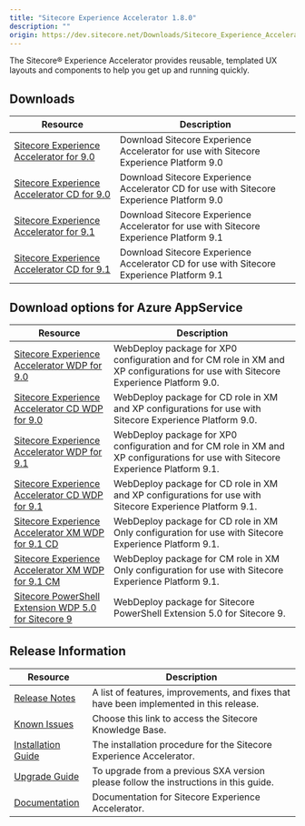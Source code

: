 ```yaml
---
title: "Sitecore Experience Accelerator 1.8.0"
description: ""
origin: https://dev.sitecore.net/Downloads/Sitecore_Experience_Accelerator/18/Sitecore_Experience_Accelerator_180.aspx
---
```


The Sitecore® Experience Accelerator provides reusable, templated UX layouts and components to help you get up and running quickly.

## Downloads

 | Resource | Description |
 | --- | --- |
 | [Sitecore Experience Accelerator for 9.0](https://scdp.blob.core.windows.net/downloads/Sitecore%20Experience%20Accelerator/18/Sitecore%20Experience%20Accelerator%20180/Secure/Sitecore%20Experience%20Accelerator%201.8%20rev.%20181112%20for%209.0.zip) | Download Sitecore Experience Accelerator for use with Sitecore Experience Platform 9.0 |
 | [Sitecore Experience Accelerator CD for 9.0](https://scdp.blob.core.windows.net/downloads/Sitecore%20Experience%20Accelerator/18/Sitecore%20Experience%20Accelerator%20180/Secure/Sitecore%20Experience%20Accelerator%201.8%20rev.%20181112%20for%209.0%20CD.zip) | Download Sitecore Experience Accelerator CD for use with Sitecore Experience Platform 9.0 |
 | [Sitecore Experience Accelerator for 9.1](https://scdp.blob.core.windows.net/downloads/Sitecore%20Experience%20Accelerator/18/Sitecore%20Experience%20Accelerator%20180/Secure/Sitecore%20Experience%20Accelerator%201.8%20rev.%20181112%20for%209.1.zip) | Download Sitecore Experience Accelerator for use with Sitecore Experience Platform 9.1 |
 | [Sitecore Experience Accelerator CD for 9.1](https://scdp.blob.core.windows.net/downloads/Sitecore%20Experience%20Accelerator/18/Sitecore%20Experience%20Accelerator%20180/Secure/Sitecore%20Experience%20Accelerator%201.8%20rev.%20181112%20for%209.1%20CD.zip) | Download Sitecore Experience Accelerator CD for use with Sitecore Experience Platform 9.1 |

## Download options for Azure AppService

 | Resource | Description |
 | --- | --- |
 | [Sitecore Experience Accelerator WDP for 9.0](https://scdp.blob.core.windows.net/downloads/Sitecore%20Experience%20Accelerator/18/Sitecore%20Experience%20Accelerator%20180/Secure/Sitecore%20Experience%20Accelerator%201.8%20rev.%20181112%20for%209.0.scwdp.zip) | WebDeploy package for XP0 configuration and for CM role in XM and XP configurations for use with Sitecore Experience Platform 9.0. |
 | [Sitecore Experience Accelerator CD WDP for 9.0](https://scdp.blob.core.windows.net/downloads/Sitecore%20Experience%20Accelerator/18/Sitecore%20Experience%20Accelerator%20180/Secure/Sitecore%20Experience%20Accelerator%201.8%20rev.%20181112%20for%209.0%20CD.scwdp.zip) | WebDeploy package for CD role in XM and XP configurations for use with Sitecore Experience Platform 9.0. |
 | [Sitecore Experience Accelerator WDP for 9.1](https://scdp.blob.core.windows.net/downloads/Sitecore%20Experience%20Accelerator/18/Sitecore%20Experience%20Accelerator%20180/Secure/Sitecore%20Experience%20Accelerator%201.8%20rev.%20181112%20for%209.1.scwdp.zip) | WebDeploy package for XP0 configuration and for CM role in XM and XP configurations for use with Sitecore Experience Platform 9.1. |
 | [Sitecore Experience Accelerator CD WDP for 9.1](https://scdp.blob.core.windows.net/downloads/Sitecore%20Experience%20Accelerator/18/Sitecore%20Experience%20Accelerator%20180/Secure/Sitecore%20Experience%20Accelerator%201.8%20rev.%20181112%20for%209.1%20CD.scwdp.zip) | WebDeploy package for CD role in XM and XP configurations for use with Sitecore Experience Platform 9.1. |
 | [Sitecore Experience Accelerator XM WDP for 9.1 CD](https://scdp.blob.core.windows.net/downloads/Sitecore%20Experience%20Accelerator/18/Sitecore%20Experience%20Accelerator%20180/Secure/Sitecore%20Experience%20Accelerator%20XM%201.8%20rev.%20181112%20for%209.1%20CD.scwdp.zip) | WebDeploy package for CD role in XM Only configuration for use with Sitecore Experience Platform 9.1. |
 | [Sitecore Experience Accelerator XM WDP for 9.1 CM](https://scdp.blob.core.windows.net/downloads/Sitecore%20Experience%20Accelerator/18/Sitecore%20Experience%20Accelerator%20180/Secure/Sitecore%20Experience%20Accelerator%20XM%201.8%20rev.%20181112%20for%209.1.scwdp.zip) | WebDeploy package for CM role in XM Only configuration for use with Sitecore Experience Platform 9.1. |
 | [Sitecore PowerShell Extension WDP 5.0 for Sitecore 9](https://scdp.blob.core.windows.net/downloads/Sitecore%20Experience%20Accelerator/18/Sitecore%20Experience%20Accelerator%20180/Secure/Sitecore%20PowerShell%20Extensions-5.0.scwdp.zip) | WebDeploy package for Sitecore PowerShell Extension 5.0 for Sitecore 9. |

## Release Information

 | Resource | Description |
 | --- | --- |
 | [Release Notes](/downloads/Sitecore_Experience_Accelerator/18/Sitecore_Experience_Accelerator_180/Release_Notes) | A list of features, improvements, and fixes that have been implemented in this release. |
 | [Known Issues](https://kb.sitecore.net/articles/196733) | Choose this link to access the Sitecore Knowledge Base. |
 | [Installation Guide](https://scdp.blob.core.windows.net/downloads/Sitecore%20Experience%20Accelerator/18/Sitecore%20Experience%20Accelerator%20180/Secure/SXA%201.8%20Installation%20Guide.pdf) | The installation procedure for the Sitecore Experience Accelerator. |
 | [Upgrade Guide](https://scdp.blob.core.windows.net/downloads/Sitecore%20Experience%20Accelerator/18/Sitecore%20Experience%20Accelerator%20180/Secure/SXA%201.8%20Upgrade%20Guide.pdf) | To upgrade from a previous SXA version please follow the instructions in this guide. |
 | [Documentation](https://doc.sitecore.com/developers/sxa/18/sitecore-experience-accelerator/en/index-en.html) | Documentation for Sitecore Experience Accelerator. |